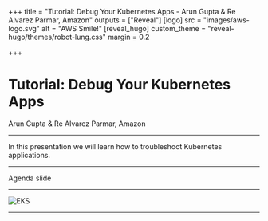 +++
title = "Tutorial: Debug Your Kubernetes Apps - Arun Gupta & Re Alvarez Parmar, Amazon"
outputs = ["Reveal"]
[logo]
src = "images/aws-logo.svg"
alt = "AWS Smile!"
[reveal_hugo]
custom_theme = "reveal-hugo/themes/robot-lung.css"
margin = 0.2

+++

# Tutorial: Debug Your Kubernetes Apps
 Arun Gupta & Re Alvarez Parmar, Amazon


---

In this presentation we will learn how to troubleshoot Kubernetes applications. 

---

Agenda slide

---


![EKS]("images/eks-arch.jpg")

---
